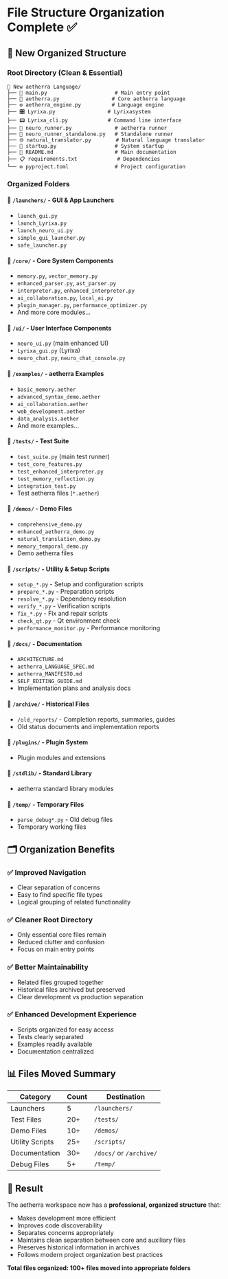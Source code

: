 # File Structure Organization Complete ✅

## 📁 New Organized Structure

### **Root Directory (Clean & Essential)**
```
📁 New aetherra Language/
├── 🚀 main.py                      # Main entry point
├── 🧠 aetherra.py                 # Core aetherra language
├── ⚙️ aetherra_engine.py          # Language engine
├── 🎛️ Lyrixa.py                 # Lyrixasystem
├── 📟 Lyrixa_cli.py             # Command line interface
├── 🏃 neuro_runner.py              # aetherra runner
├── 🏃 neuro_runner_standalone.py   # Standalone runner
├── 🌐 natural_translator.py        # Natural language translator
├── 🚀 startup.py                   # System startup
├── 📄 README.md                    # Main documentation
├── 📋 requirements.txt             # Dependencies
└── ⚙️ pyproject.toml               # Project configuration
```

### **Organized Folders**

#### **📂 `/launchers/` - GUI & App Launchers**
- `launch_gui.py`
- `launch_Lyrixa.py`
- `launch_neuro_ui.py`
- `simple_gui_launcher.py`
- `safe_launcher.py`

#### **📂 `/core/` - Core System Components**
- `memory.py`, `vector_memory.py`
- `enhanced_parser.py`, `ast_parser.py`
- `interpreter.py`, `enhanced_interpreter.py`
- `ai_collaboration.py`, `local_ai.py`
- `plugin_manager.py`, `performance_optimizer.py`
- And more core modules...

#### **📂 `/ui/` - User Interface Components**
- `neuro_ui.py` (main enhanced UI)
- `Lyrixa_gui.py` (Lyrixa)
- `neuro_chat.py`, `neuro_chat_console.py`

#### **📂 `/examples/` - aetherra Examples**
- `basic_memory.aether`
- `advanced_syntax_demo.aether`
- `ai_collaboration.aether`
- `web_development.aether`
- `data_analysis.aether`
- And more examples...

#### **📂 `/tests/` - Test Suite**
- `test_suite.py` (main test runner)
- `test_core_features.py`
- `test_enhanced_interpreter.py`
- `test_memory_reflection.py`
- `integration_test.py`
- Test aetherra files (`*.aether`)

#### **📂 `/demos/` - Demo Files**
- `comprehensive_demo.py`
- `enhanced_aetherra_demo.py`
- `natural_translation_demo.py`
- `memory_temporal_demo.py`
- Demo aetherra files

#### **📂 `/scripts/` - Utility & Setup Scripts**
- `setup_*.py` - Setup and configuration scripts
- `prepare_*.py` - Preparation scripts
- `resolve_*.py` - Dependency resolution
- `verify_*.py` - Verification scripts
- `fix_*.py` - Fix and repair scripts
- `check_qt.py` - Qt environment check
- `performance_monitor.py` - Performance monitoring

#### **📂 `/docs/` - Documentation**
- `ARCHITECTURE.md`
- `aetherra_LANGUAGE_SPEC.md`
- `aetherra_MANIFESTO.md`
- `SELF_EDITING_GUIDE.md`
- Implementation plans and analysis docs

#### **📂 `/archive/` - Historical Files**
- `/old_reports/` - Completion reports, summaries, guides
- Old status documents and implementation reports

#### **📂 `/plugins/` - Plugin System**
- Plugin modules and extensions

#### **📂 `/stdlib/` - Standard Library**
- aetherra standard library modules

#### **📂 `/temp/` - Temporary Files**
- `parse_debug*.py` - Old debug files
- Temporary working files

## 🗂️ Organization Benefits

### **✅ Improved Navigation**
- Clear separation of concerns
- Easy to find specific file types
- Logical grouping of related functionality

### **✅ Cleaner Root Directory**
- Only essential core files remain
- Reduced clutter and confusion
- Focus on main entry points

### **✅ Better Maintainability**
- Related files grouped together
- Historical files archived but preserved
- Clear development vs production separation

### **✅ Enhanced Development Experience**
- Scripts organized for easy access
- Tests clearly separated
- Examples readily available
- Documentation centralized

## 📊 Files Moved Summary

| Category        | Count | Destination             |
| --------------- | ----- | ----------------------- |
| Launchers       | 5     | `/launchers/`           |
| Test Files      | 20+   | `/tests/`               |
| Demo Files      | 10+   | `/demos/`               |
| Utility Scripts | 25+   | `/scripts/`             |
| Documentation   | 30+   | `/docs/` or `/archive/` |
| Debug Files     | 5+    | `/temp/`                |

## 🎯 Result

The aetherra workspace now has a **professional, organized structure** that:
- Makes development more efficient
- Improves code discoverability
- Separates concerns appropriately
- Maintains clean separation between core and auxiliary files
- Preserves historical information in archives
- Follows modern project organization best practices

**Total files organized: 100+ files moved into appropriate folders**
